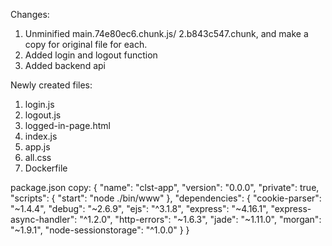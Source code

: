 Changes:
1. Unminified main.74e80ec6.chunk.js/ 2.b843c547.chunk, and make a copy for original file for each.
2. Added login and logout function
3. Added backend api


Newly created files:

1. login.js
2. logout.js
3. logged-in-page.html
4. index.js
5. app.js
6. all.css
7. Dockerfile

package.json copy:
{
  "name": "clst-app",
  "version": "0.0.0",
  "private": true,
  "scripts": {
  "start": "node ./bin/www"
  },
  "dependencies": {
    "cookie-parser": "~1.4.4",
    "debug": "~2.6.9",
    "ejs": "^3.1.8",
    "express": "~4.16.1",
    "express-async-handler": "^1.2.0",
    "http-errors": "~1.6.3",
    "jade": "~1.11.0",
    "morgan": "~1.9.1",
    "node-sessionstorage": "^1.0.0"
  }
}